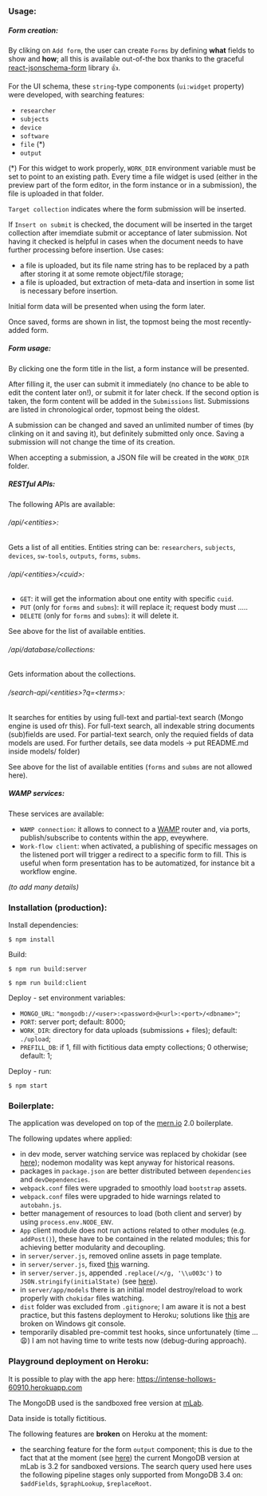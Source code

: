 ### Usage:

##### Form creation:

By cliking on ``Add form``, the user can create ``Forms`` by defining **what** fields to show and **how**; all this is available out-of-the box thanks to the graceful [react-jsonschema-form](https://github.com/mozilla-services/react-jsonschema-form) library :+1:.

For the UI schema, these ``string``-type components (``ui:widget`` property) were developed, with searching features:

- ``researcher``
- ``subjects``
- ``device``
- ``software``
- ``file`` (*)
- ``output``

(*) For this widget to work properly, ``WORK_DIR`` environment variable must be set to point to an existing path. Every time a file widget is used (either in the preview part of the form editor, in the form instance or in a submission), the file is uploaded in that folder.

``Target collection`` indicates where the form submission will be inserted.

If ``Insert on submit`` is checked, the document will be inserted in the target collection after imemdiate submit or acceptance of later submission. Not having it checked is helpful in cases when the document needs to have further processing before insertion. Use cases:
- a file is uploaded, but its file name string has to be replaced by a path after storing it at some remote object/file storage;
- a file is uploaded, but extraction of meta-data and insertion in some list is necessary before insertion.

Initial form data will be presented when using the form later.

Once saved, forms are shown in list, the topmost being the most recently-added form.

##### Form usage:

By clicking one the form title in the list, a form instance will be presented.

After filling it, the user can submit it immediately (no chance to be able to edit the content later on!), or submit it for later check. If the second option is taken, the form content will be added in the ``Submissions`` list. Submissions are listed in chronological order, topmost being the oldest.

A submission can be changed and saved an unlimited number of times (by clinking on it and saving it), but definitely submitted only once. Saving a submission will not change the time of its creation.

When accepting a submission, a JSON file will be created in the ``WORK_DIR`` folder.

##### RESTful APIs:

The following APIs are available:

###### /api/\<entities>:
Gets a list of all entities. Entities string can be: ``researchers``, ``subjects``, ``devices``, ``sw-tools``, ``outputs``, ``forms``, ``subms``.

###### /api/\<entities>/\<cuid>:
* ``GET``: it will get the information about one entity with specific ``cuid``.
* ``PUT`` (only for ``forms`` and ``subms``): it will replace it; request body must .....
* ``DELETE`` (only for ``forms`` and ``subms``): it will delete it.

See above for the list of available entities.

###### /api/database/collections:
Gets information about the collections.

###### /search-api/\<entities>?q=\<terms>:
It searches for entities by using full-text and partial-text search (Mongo engine is used ofr this). For full-text search, all indexable string documents (sub)fields are used. For partial-text search, only the requied fields of data models are used. For further details, see data models -> put README.md inside models/ folder)

See above for the list of available entities (``forms`` and ``subms`` are not allowed here).

##### WAMP services:

These services are available:

- ``WAMP connection``: it allows to connect to a [WAMP](http://crossbar.io/) router and, via ports, publish/subscribe to contents within the app, eveywhere.
- ``Work-flow client``: when activated, a publishing of specific messages on the listened port will trigger a redirect to a specific form to fill. This is useful when form presentation has to be automatized, for instance bit a workflow engine.

*(to add many details)*


### Installation (production):

Install dependencies:
```
$ npm install
```
Build:
```
$ npm run build:server
```
```
$ npm run build:client
```
Deploy - set environment variables:

- ``MONGO_URL``: ``"mongodb://<user>:<password>@<url>:<port>/<dbname>"``;
- ``PORT``: server port; default: 8000;
- ``WORK_DIR``: directory for data uploads (submissions + files); default: ``./upload``;
- ``PREFILL_DB``: if 1, fill with fictitious data empty collections; 0 otherwise; default: 1;

Deploy - run:
```
$ npm start
```


### Boilerplate:

The application was developed on top of the [mern.io](http://mern.io/) 2.0 boilerplate.

The following updates where applied:

- in dev mode, server watching service was replaced by chokidar (see [here](https://medium.com/@kevinsimper/dont-use-nodemon-there-are-better-ways-fc016b50b45e)); nodemon modality was kept anyway for historical reasons.
- packages in ``package.json`` are better distributed between ``dependencies`` and ``devDependencies``.
- ``webpack.conf`` files were upgraded to smoothly load ``bootstrap`` assets.
- ``webpack.conf`` files were upgraded to hide warnings related to ``autobahn.js``.
- better management of resources to load (both client and server) by using ``process.env.NODE_ENV``.
- ``App`` client module does not run actions related to other modules (e.g. ``addPost()``), these have to be contained in the related modules; this for achieving better modularity and decoupling.
- in ``server/server.js``, removed online assets in page template.
- in ``server/server.js``, fixed [this](https://github.com/Hashnode/mern-starter/issues/149) warning.
- in ``server/server.js``, appended ``.replace(/</g, '\\u003c')`` to ``JSON.stringify(initialState)`` (see [here](http://redux.js.org/docs/recipes/ServerRendering.html#security-considerations)).
- in ``server/app/models`` there is an initial model destroy/reload to work properly with ``chokidar`` files watching.
- ``dist`` folder was excluded from ``.gitignore``; I am aware it is not a best practice, but this fastens deployment to Heroku; solutions like [this](https://coderwall.com/p/ssxp5q/heroku-deployment-without-the-app-being-at-the-repo-root-in-a-subfolder) are broken on Windows git console.
- temporarily disabled pre-commit test hooks, since unfortunately (time ... :weary:) I am not having time to write tests now (debug-during approach).


### Playground deployment on Heroku:

It is possible to play with the app here: https://intense-hollows-60910.herokuapp.com

The MongoDB used is the sandboxed free version at [mLab](https://mlab.com/).

Data inside is totally fictitious.

The following features are **broken** on Heroku at the moment:

- the searching feature for the form ``output`` component; this is due to the fact that at the moment (see [here](http://docs.mlab.com/ops/#available-versions)) the current MongoDB version at mLab is 3.2 for sandboxed versions. The search query used here uses the following pipeline stages only supported from MongoDB 3.4 on: ``$addFields``, ``$graphLookup``, ``$replaceRoot``.

